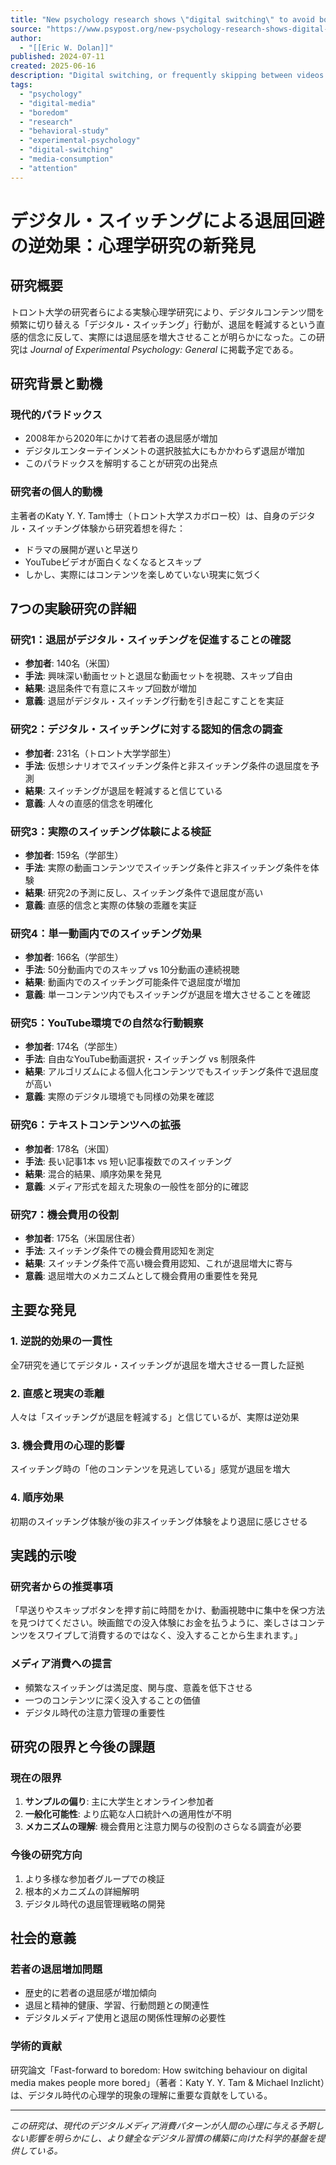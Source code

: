 ```yaml
---
title: "New psychology research shows \"digital switching\" to avoid boredom often backfires"
source: "https://www.psypost.org/new-psychology-research-shows-digital-switching-to-avoid-boredom-often-backfires/"
author:
  - "[[Eric W. Dolan]]"
published: 2024-07-11
created: 2025-06-16
description: "Digital switching, or frequently skipping between videos to avoid boredom, paradoxically increases boredom. Despite the belief that it helps, studies show this behavior leads to higher boredom levels."
tags:
  - "psychology"
  - "digital-media"
  - "boredom"
  - "research"
  - "behavioral-study"
  - "experimental-psychology"
  - "digital-switching"
  - "media-consumption"
  - "attention"
---
```


# デジタル・スイッチングによる退屈回避の逆効果：心理学研究の新発見

## 研究概要

トロント大学の研究者らによる実験心理学研究により、デジタルコンテンツ間を頻繁に切り替える「デジタル・スイッチング」行動が、退屈を軽減するという直感的信念に反して、実際には退屈感を増大させることが明らかになった。この研究は *Journal of Experimental Psychology: General* に掲載予定である。

## 研究背景と動機

### 現代的パラドックス

- 2008年から2020年にかけて若者の退屈感が増加
- デジタルエンターテインメントの選択肢拡大にもかかわらず退屈が増加
- このパラドックスを解明することが研究の出発点

### 研究者の個人的動機

主著者のKaty Y. Y. Tam博士（トロント大学スカボロー校）は、自身のデジタル・スイッチング体験から研究着想を得た：

- ドラマの展開が遅いと早送り
- YouTubeビデオが面白くなくなるとスキップ
- しかし、実際にはコンテンツを楽しめていない現実に気づく

## 7つの実験研究の詳細

### 研究1：退屈がデジタル・スイッチングを促進することの確認

- **参加者**: 140名（米国）
- **手法**: 興味深い動画セットと退屈な動画セットを視聴、スキップ自由
- **結果**: 退屈条件で有意にスキップ回数が増加
- **意義**: 退屈がデジタル・スイッチング行動を引き起こすことを実証

### 研究2：デジタル・スイッチングに対する認知的信念の調査

- **参加者**: 231名（トロント大学学部生）
- **手法**: 仮想シナリオでスイッチング条件と非スイッチング条件の退屈度を予測
- **結果**: スイッチングが退屈を軽減すると信じている
- **意義**: 人々の直感的信念を明確化

### 研究3：実際のスイッチング体験による検証

- **参加者**: 159名（学部生）
- **手法**: 実際の動画コンテンツでスイッチング条件と非スイッチング条件を体験
- **結果**: 研究2の予測に反し、スイッチング条件で退屈度が高い
- **意義**: 直感的信念と実際の体験の乖離を実証

### 研究4：単一動画内でのスイッチング効果

- **参加者**: 166名（学部生）
- **手法**: 50分動画内でのスキップ vs 10分動画の連続視聴
- **結果**: 動画内でのスイッチング可能条件で退屈度が増加
- **意義**: 単一コンテンツ内でもスイッチングが退屈を増大させることを確認

### 研究5：YouTube環境での自然な行動観察

- **参加者**: 174名（学部生）
- **手法**: 自由なYouTube動画選択・スイッチング vs 制限条件
- **結果**: アルゴリズムによる個人化コンテンツでもスイッチング条件で退屈度が高い
- **意義**: 実際のデジタル環境でも同様の効果を確認

### 研究6：テキストコンテンツへの拡張

- **参加者**: 178名（米国）
- **手法**: 長い記事1本 vs 短い記事複数でのスイッチング
- **結果**: 混合的結果、順序効果を発見
- **意義**: メディア形式を超えた現象の一般性を部分的に確認

### 研究7：機会費用の役割

- **参加者**: 175名（米国居住者）
- **手法**: スイッチング条件での機会費用認知を測定
- **結果**: スイッチング条件で高い機会費用認知、これが退屈増大に寄与
- **意義**: 退屈増大のメカニズムとして機会費用の重要性を発見

## 主要な発見

### 1. 逆説的効果の一貫性

全7研究を通じてデジタル・スイッチングが退屈を増大させる一貫した証拠

### 2. 直感と現実の乖離

人々は「スイッチングが退屈を軽減する」と信じているが、実際は逆効果

### 3. 機会費用の心理的影響

スイッチング時の「他のコンテンツを見逃している」感覚が退屈を増大

### 4. 順序効果

初期のスイッチング体験が後の非スイッチング体験をより退屈に感じさせる

## 実践的示唆

### 研究者からの推奨事項

「早送りやスキップボタンを押す前に時間をかけ、動画視聴中に集中を保つ方法を見つけてください。映画館での没入体験にお金を払うように、楽しさはコンテンツをスワイプして消費するのではなく、没入することから生まれます。」

### メディア消費への提言

- 頻繁なスイッチングは満足度、関与度、意義を低下させる
- 一つのコンテンツに深く没入することの価値
- デジタル時代の注意力管理の重要性

## 研究の限界と今後の課題

### 現在の限界

1. **サンプルの偏り**: 主に大学生とオンライン参加者
2. **一般化可能性**: より広範な人口統計への適用性が不明
3. **メカニズムの理解**: 機会費用と注意力関与の役割のさらなる調査が必要

### 今後の研究方向

1. より多様な参加者グループでの検証
2. 根本的メカニズムの詳細解明
3. デジタル時代の退屈管理戦略の開発

## 社会的意義

### 若者の退屈増加問題

- 歴史的に若者の退屈感が増加傾向
- 退屈と精神的健康、学習、行動問題との関連性
- デジタルメディア使用と退屈の関係性理解の必要性

### 学術的貢献

研究論文「Fast-forward to boredom: How switching behaviour on digital media makes people more bored」（著者：Katy Y. Y. Tam & Michael Inzlicht）は、デジタル時代の心理学的現象の理解に重要な貢献をしている。

---

*この研究は、現代のデジタルメディア消費パターンが人間の心理に与える予期しない影響を明らかにし、より健全なデジタル習慣の構築に向けた科学的基盤を提供している。*
